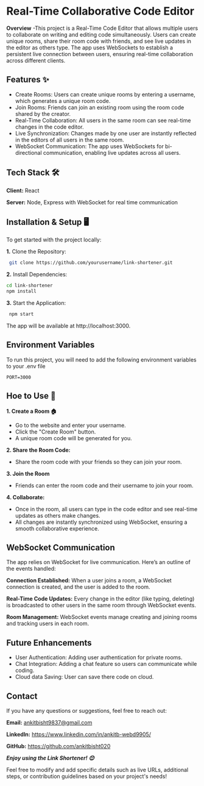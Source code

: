 
# Real-Time Collaborative Code Editor

**Overview**
-This project is a Real-Time Code Editor that allows multiple users to collaborate on writing and editing code simultaneously. Users can create unique rooms, share their room code with friends, and see live updates in the editor as others type. The app uses WebSockets to establish a persistent live connection between users, ensuring real-time collaboration across different clients.

## Features ✨


- Create Rooms: Users can create unique rooms by entering a username, which generates a unique room code.
- Join Rooms: Friends can join an existing room using the room code shared by the creator.
- Real-Time Collaboration: All users in the same room can see real-time changes in the code editor.
- Live Synchronization: Changes made by one user are instantly reflected in the editors of all users in the same room.
- WebSocket Communication: The app uses WebSockets for bi-directional communication, enabling live updates across all users.

## Tech Stack 🛠️

**Client:** React

**Server:** Node, Express with WebSocket for real time communication 



## Installation & Setup 🖥️

To get started with the project locally:

**1.** Clone the Repository:

```bash
 git clone https://github.com/yourusername/link-shortener.git

```
**2.** Install Dependencies:

```bash
cd link-shortener
npm install

```
**3.** Start the Application:

```bash
 npm start

```

The app will be available at http://localhost:3000.

## Environment Variables

To run this project, you will need to add the following environment variables to your .env file

`PORT=3000`


## Hoe to Use 📄

**1. Create a Room 🏠**

- Go to the website and enter your username.
- Click the "Create Room" button.
- A unique room code will be generated for you.

**2. Share the Room Code:**
- Share the room code with your friends so they can join your room.

**3. Join the Room**
- Friends can enter the room code and their username to join your room.

**4. Collaborate:**
- Once in the room, all users can type in the code editor and see real-time updates as others make changes.
- All changes are instantly synchronized using WebSocket, ensuring a smooth collaborative experience.

  
## WebSocket Communication 

The app relies on WebSocket for live communication. Here’s an outline of the events handled:

**Connection Established:** When a user joins a room, a WebSocket connection is created, and the user is added to the room.

**Real-Time Code Updates:** Every change in the editor (like typing, deleting) is broadcasted to other users in the same room through WebSocket events.

**Room Management:** WebSocket events manage creating and joining rooms and tracking users in each room.

## Future Enhancements

- User Authentication: Adding user authentication for private rooms.
- Chat Integration: Adding a chat feature so users can communicate while coding.
- Cloud data Saving: User can save there code on cloud.

## Contact

If you have any questions or suggestions, feel free to reach out:

**Email:** ankitbisht9837@gmail.com

**LinkedIn:** https://www.linkedin.com/in/ankitb-webd9905/

**GitHub:** https://github.com/ankitbisht020
 
 
 
***Enjoy using the Link Shortener! 😊***

Feel free to modify and add specific details such as live URLs, additional steps, or contribution guidelines based on your project's needs!

